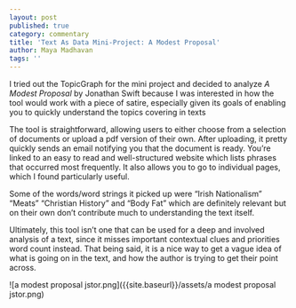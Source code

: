```yaml
---
layout: post
published: true
category: commentary
title: 'Text As Data Mini-Project: A Modest Proposal'
author: Maya Madhavan
tags: ''
---
```

I tried out the TopicGraph for the mini project and decided to analyze _A Modest Proposal_ by Jonathan Swift because I was interested in how the tool would work with a piece of satire, especially given its goals of enabling you to quickly understand the topics covering in texts

The tool is straightforward, allowing users to either choose from a selection of documents or upload a pdf version of their own. After uploading, it pretty quickly sends an email notifying you that the document is ready. You’re linked to an easy to read and well-structured website which lists phrases that occurred most frequently. It also allows you to go to individual pages, which I found particularly useful.

Some of the words/word strings it picked up were “Irish Nationalism” “Meats” “Christian History” and “Body Fat” which are definitely relevant but on their own don’t contribute much to understanding the text itself.

Ultimately, this tool isn’t one that can be used for a deep and involved analysis of a text, since it misses important contextual clues and priorities word count instead. That being said, it is a nice way to get a vague idea of what is going on in the text, and how the author is trying to get their point across.


![a modest proposal jstor.png]({{site.baseurl}}/assets/a modest proposal jstor.png)


